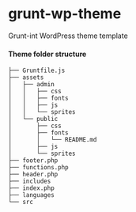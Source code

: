 # grunt-wp-theme
Grunt-int WordPress theme template

#### Theme folder structure



    ├── Gruntfile.js
    ├── assets
    │   ├── admin
    │   │   ├── css
    │   │   ├── fonts
    │   │   ├── js
    │   │   └── sprites
    │   └── public
    │       ├── css
    │       ├── fonts
    │       │   └── README.md
    │       ├── js
    │       └── sprites
    ├── footer.php
    ├── functions.php
    ├── header.php
    ├── includes
    ├── index.php
    ├── languages
    └── src


